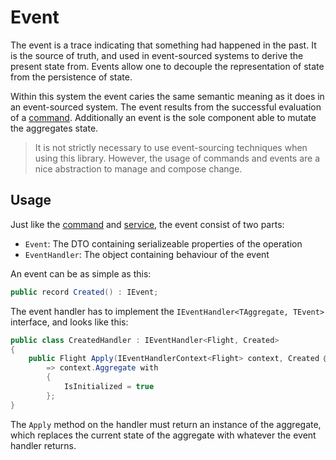 # Event
The event is a trace indicating that something had happened in the past. It is the source of truth, and used in event-sourced systems to derive the present state from. Events allow one to decouple the representation of state from the persistence of state.

Within this system the event caries the same semantic meaning as it does in an event-sourced system. The event results from the successful evaluation of a [command](../Command/Readme.md). Additionally an event is the sole component able to mutate the aggregates state.

> It is not strictly necessary to use event-sourcing techniques when using this library. However, the usage of commands and events are a nice abstraction to manage and compose change.

## Usage
Just like the [command](../Command/Readme.md) and [service](../Service/Readme.md), the event consist of two parts:

- `Event`: The DTO containing serializeable properties of the operation
- `EventHandler`: The object containing behaviour of the event

An event can be as simple as this:

```csharp
public record Created() : IEvent;
```

The event handler has to implement the `IEventHandler<TAggregate, TEvent>` interface, and looks like this:

```csharp
public class CreatedHandler : IEventHandler<Flight, Created>
{
    public Flight Apply(IEventHandlerContext<Flight> context, Created @event)
        => context.Aggregate with
        {
            IsInitialized = true
        };
}
```

The `Apply` method on the handler must return an instance of the aggregate, which replaces the current state of the aggregate with whatever the event handler returns.